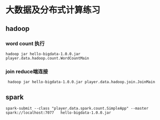 # 大数据及分布式计算练习

## hadoop

### word count 执行
 ```
 hadoop jar hello-bigdata-1.0.0.jar player.data.hadoop.count.WordCountMain 
 ```
 
### join reduce端连接
```
 hadoop jar hello-bigdata-1.0.0.jar player.data.hadoop.join.JoinMain 
 ```

## spark
```
spark-submit --class "player.data.spark.count.SimpleApp" --master spark://localhost:7077   hello-bigdata-1.0.0.jar 
```
